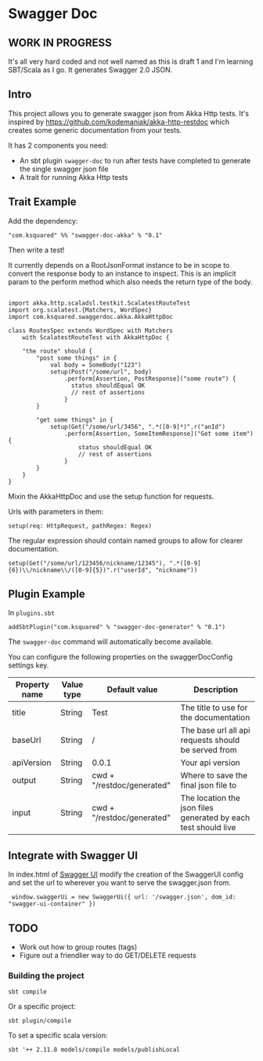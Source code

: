 Swagger Doc
========

## WORK IN PROGRESS

It's all very hard coded and not well named as this is draft 1
and I'm learning SBT/Scala as I go. It generates Swagger 2.0 JSON.

## Intro

This project allows you to generate swagger json from Akka Http tests.
It's inspired by https://github.com/kodemaniak/akka-http-restdoc which creates
some generic documentation from your tests.

It has 2 components you need:

* An sbt plugin `swagger-doc` to run after tests have completed to generate the single swagger json file
* A trait for running Akka Http tests

## Trait Example

Add the dependency:

`"com.ksquared" %% "swagger-doc-akka" % "0.1"`

Then write a test!

It currently depends on a RootJsonFormat instance to be in scope
to convert the response body to an instance to inspect.
This is an implicit param to the perform method which also
needs the return type of the body.

```

import akka.http.scaladsl.testkit.ScalatestRouteTest
import org.scalatest.{Matchers, WordSpec}
import com.ksquared.swaggerdoc.akka.AkkaHttpDoc

class RoutesSpec extends WordSpec with Matchers
    with ScalatestRouteTest with AkkaHttpDoc {

    "the route" should {
        "post some things" in {
            val body = SomeBody("123")
            setup(Post("/some/url", body)
                .perform[Assertion, PostResponse]("some route") {
                  status shouldEqual OK
                  // rest of assertions
                }
        }
        
        "get some things" in {
            setup(Get("/some/url/3456", ".*([0-9]*)".r("anId")
                .perform[Assertion, SomeItemResponse]("Get some item") {
                    status shouldEqual OK
                    // rest of assertions
                }
        }
    }
}
```

Mixin the AkkaHttpDoc and use the setup function for requests.

Urls with parameters in them:

`setup(req: HttpRequest, pathRegex: Regex)`

The regular expression should contain named groups to allow for
clearer documentation. 

`setup(Get("/some/url/123456/nickname/12345"), ".*([0-9]{6})\\/nickname\\/([0-9]{5})".r("userId", "nickname"))`


## Plugin Example

In `plugins.sbt`

`addSbtPlugin("com.ksquared" % "swagger-doc-generator" % "0.1")`

The `swagger-doc` command will automatically become available.

You can configure the following properties on the swaggerDocConfig settings key. 

| Property name | Value type    | Default value             | Description |
| ------------- | ----------    | -------------             | ----------- | 
|title          | String        | Test                      | The title to use for the documentation |
|baseUrl        | String        | /                         | The base url all api requests should be served from |
|apiVersion     | String        | 0.0.1                     | Your api version |
|output         | String        | cwd + "/restdoc/generated"| Where to save the final json file to |
|input          | String        | cwd + "/restdoc/generated"| The location the json files generated by each test should live

## Integrate with Swagger UI

In index.html of [Swagger UI](https://github.com/swagger-api/swagger-ui)
modify the creation of the SwaggerUI config and set the url to wherever
you want to serve the swagger.json from.

`
window.swaggerUi = new SwaggerUi({
        url: '/swagger.json',
        dom_id: "swagger-ui-container"
})`

## TODO

* Work out how to group routes (tags)
* Figure out a friendlier way to do GET/DELETE requests

### Building the project

`sbt compile`

Or a specific project:

`sbt plugin/compile`

To set a specific scala version:

`sbt '++ 2.11.8 models/compile models/publishLocal`

